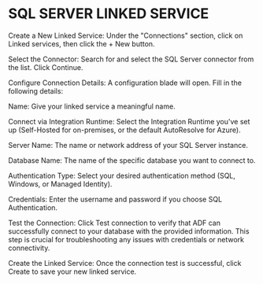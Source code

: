 
# **SQL SERVER LINKED SERVICE**

Create a New Linked Service: Under the "Connections" section, click on Linked services, then click the + New button.

Select the Connector: Search for and select the SQL Server connector from the list. Click Continue.

Configure Connection Details: A configuration blade will open. Fill in the following details:

Name: Give your linked service a meaningful name.

Connect via Integration Runtime: Select the Integration Runtime you've set up (Self-Hosted for on-premises, or the default AutoResolve for Azure).

Server Name: The name or network address of your SQL Server instance.

Database Name: The name of the specific database you want to connect to.

Authentication Type: Select your desired authentication method (SQL, Windows, or Managed Identity).

Credentials: Enter the username and password if you choose SQL Authentication.

Test the Connection: Click Test connection to verify that ADF can successfully connect to your database with the provided information. This step is crucial for troubleshooting any issues with credentials or network connectivity.

Create the Linked Service: Once the connection test is successful, click Create to save your new linked service.